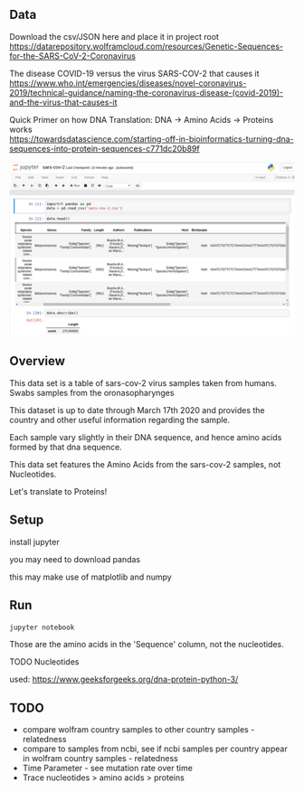 ## Data
Download the csv/JSON here and place it in project root  
https://datarepository.wolframcloud.com/resources/Genetic-Sequences-for-the-SARS-CoV-2-Coronavirus

The disease COVID-19 versus the virus SARS-COV-2 that causes it  
https://www.who.int/emergencies/diseases/novel-coronavirus-2019/technical-guidance/naming-the-coronavirus-disease-(covid-2019)-and-the-virus-that-causes-it

Quick Primer on how DNA Translation: DNA -> Amino Acids -> Proteins works  
https://towardsdatascience.com/starting-off-in-bioinformatics-turning-dna-sequences-into-protein-sequences-c771dc20b89f

![Jupyter Output Example](./jupyter-output-example.png)
## Overview
This data set is a table of sars-cov-2 virus samples taken from humans. Swabs samples from the oronasopharynges

This dataset is up to date through March 17th 2020 and provides the country and other useful information regarding the sample.

Each sample vary slightly in their DNA sequence, and hence amino acids formed by that dna sequence.

This data set features the Amino Acids from the sars-cov-2 samples, not Nucleotides.

Let's translate to Proteins!

## Setup
install jupyter

you may need to download pandas

this may make use of matplotlib and numpy

## Run
`jupyter notebook`

Those are the amino acids in the 'Sequence' column, not the nucleotides.

TODO Nucleotides

used:
https://www.geeksforgeeks.org/dna-protein-python-3/

## TODO
- compare wolfram country samples to other country samples - relatedness
- compare to samples from ncbi, see if ncbi samples per country appear in wolfram country samples - relatedness
- Time Parameter - see mutation rate over time
- Trace nucleotides > amino acids > proteins
